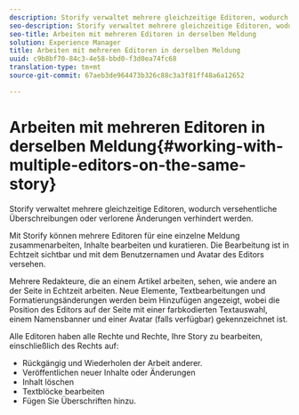 ```yaml
---
description: Storify verwaltet mehrere gleichzeitige Editoren, wodurch versehentliche Überschreibungen oder verlorene Änderungen verhindert werden.
seo-description: Storify verwaltet mehrere gleichzeitige Editoren, wodurch versehentliche Überschreibungen oder verlorene Änderungen verhindert werden.
seo-title: Arbeiten mit mehreren Editoren in derselben Meldung
solution: Experience Manager
title: Arbeiten mit mehreren Editoren in derselben Meldung
uuid: c9b8bf70-84c3-4e58-bbd0-f3d0ea74fc68
translation-type: tm+mt
source-git-commit: 67aeb3de964473b326c88c3a3f81ff48a6a12652

---
```



# Arbeiten mit mehreren Editoren in derselben Meldung{#working-with-multiple-editors-on-the-same-story}

Storify verwaltet mehrere gleichzeitige Editoren, wodurch versehentliche Überschreibungen oder verlorene Änderungen verhindert werden.

Mit Storify können mehrere Editoren für eine einzelne Meldung zusammenarbeiten, Inhalte bearbeiten und kuratieren. Die Bearbeitung ist in Echtzeit sichtbar und mit dem Benutzernamen und Avatar des Editors versehen.

Mehrere Redakteure, die an einem Artikel arbeiten, sehen, wie andere an der Seite in Echtzeit arbeiten. Neue Elemente, Textbearbeitungen und Formatierungsänderungen werden beim Hinzufügen angezeigt, wobei die Position des Editors auf der Seite mit einer farbkodierten Textauswahl, einem Namensbanner und einer Avatar (falls verfügbar) gekennzeichnet ist.

Alle Editoren haben alle Rechte und Rechte, Ihre Story zu bearbeiten, einschließlich des Rechts auf:

* Rückgängig und Wiederholen der Arbeit anderer.
* Veröffentlichen neuer Inhalte oder Änderungen
* Inhalt löschen
* Textblöcke bearbeiten
* Fügen Sie Überschriften hinzu.

